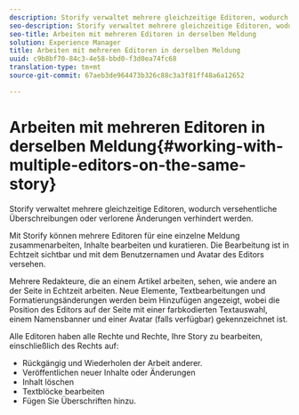 ```yaml
---
description: Storify verwaltet mehrere gleichzeitige Editoren, wodurch versehentliche Überschreibungen oder verlorene Änderungen verhindert werden.
seo-description: Storify verwaltet mehrere gleichzeitige Editoren, wodurch versehentliche Überschreibungen oder verlorene Änderungen verhindert werden.
seo-title: Arbeiten mit mehreren Editoren in derselben Meldung
solution: Experience Manager
title: Arbeiten mit mehreren Editoren in derselben Meldung
uuid: c9b8bf70-84c3-4e58-bbd0-f3d0ea74fc68
translation-type: tm+mt
source-git-commit: 67aeb3de964473b326c88c3a3f81ff48a6a12652

---
```



# Arbeiten mit mehreren Editoren in derselben Meldung{#working-with-multiple-editors-on-the-same-story}

Storify verwaltet mehrere gleichzeitige Editoren, wodurch versehentliche Überschreibungen oder verlorene Änderungen verhindert werden.

Mit Storify können mehrere Editoren für eine einzelne Meldung zusammenarbeiten, Inhalte bearbeiten und kuratieren. Die Bearbeitung ist in Echtzeit sichtbar und mit dem Benutzernamen und Avatar des Editors versehen.

Mehrere Redakteure, die an einem Artikel arbeiten, sehen, wie andere an der Seite in Echtzeit arbeiten. Neue Elemente, Textbearbeitungen und Formatierungsänderungen werden beim Hinzufügen angezeigt, wobei die Position des Editors auf der Seite mit einer farbkodierten Textauswahl, einem Namensbanner und einer Avatar (falls verfügbar) gekennzeichnet ist.

Alle Editoren haben alle Rechte und Rechte, Ihre Story zu bearbeiten, einschließlich des Rechts auf:

* Rückgängig und Wiederholen der Arbeit anderer.
* Veröffentlichen neuer Inhalte oder Änderungen
* Inhalt löschen
* Textblöcke bearbeiten
* Fügen Sie Überschriften hinzu.

